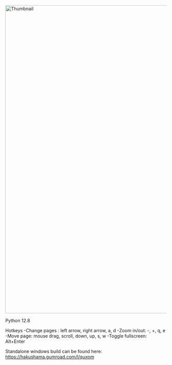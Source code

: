 <img width="960" height="960" alt="Thumbnail" src="https://github.com/user-attachments/assets/d7a339ce-0e10-4731-8e90-5e91d989fcb8" />

Python 12.8

Hotkeys
-Change pages : left arrow, right arrow, a, d
-Zoom in/out: -, +, q, e
-Move page: mouse drag, scroll, down, up, s, w
-Toggle fullscreen: Alt+Enter

Standalone windows build can be found here: https://hakushama.gumroad.com/l/quxom
